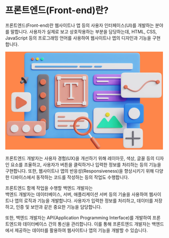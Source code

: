 # 프론트엔드(Front-end)란?
프론트엔드(Front-end)란 웹사이트나 앱 등의 사용자 인터페이스(UI)를 개발하는 분야를 말합니다. 사용자가 실제로 보고 상호작용하는 부분을 담당하는데, HTML, CSS, JavaScript 등의 프로그래밍 언어를 사용하여 웹사이트나 앱의 디자인과 기능을 구현합니다.​

<img src="./img/frontend.png"  width="500px">

프론트엔드 개발자는 사용자 경험(UX)을 개선하기 위해 레이아웃, 색상, 글꼴 등의 디자인 요소를 조율하고, 사용자가 버튼을 클릭하거나 입력한 정보를 처리하는 등의 기능을 구현합니다. 또한, 웹사이트나 앱의 반응성(Responsiveness)을 향상시키기 위해 다양한 디바이스에서 동작하는 코드를 작성하는 등의 작업도 수행합니다.​

프론트엔드  함께 작업을 수행할  백엔드 개발자는  
백엔드 개발자는 데이터베이스, 서버, 애플리케이션 서버 등의 기술을 사용하여 웹사이트나 앱의 로직과 기능을 개발합니다. 사용자가 입력한 정보를 처리하고, 데이터를 저장하고, 인증 및 보안과 같은 중요한 기능을 담당합니다.​

또한, 백엔드 개발자는 API(Application Programming Interface)를 개발하여 프론트엔드와 데이터베이스 간의 통신을 관리합니다. 이를 통해 프론트엔드 개발자는 백엔드에서 제공하는 데이터를 활용하여 웹사이트나 앱의 기능을 개발할 수 있습니다.
